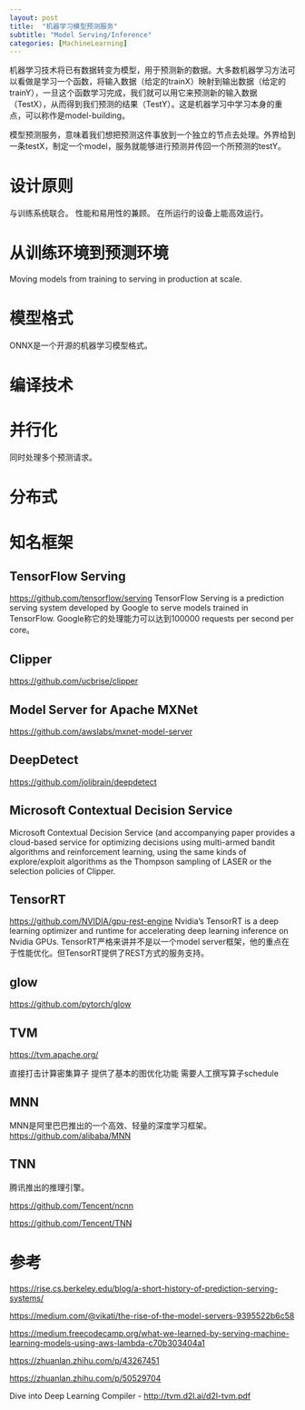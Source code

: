 ```yaml
---
layout: post
title:  "机器学习模型预测服务"
subtitle: "Model Serving/Inference"
categories: [MachineLearning]
---
```


机器学习技术将已有数据转变为模型，用于预测新的数据。大多数机器学习方法可以看做是学习一个函数，将输入数据（给定的trainX）映射到输出数据（给定的trainY），一旦这个函数学习完成，我们就可以用它来预测新的输入数据（TestX），从而得到我们预测的结果（TestY）。这是机器学习中学习本身的重点，可以称作是model-building。

模型预测服务，意味着我们想把预测这件事放到一个独立的节点去处理。外界给到一条testX，制定一个model，服务就能够进行预测并传回一个所预测的testY。


# 设计原则

与训练系统联合。
性能和易用性的兼顾。
在所运行的设备上能高效运行。



# 从训练环境到预测环境

Moving models from training to serving in production at scale.


# 模型格式

ONNX是一个开源的机器学习模型格式。


# 编译技术


# 并行化

同时处理多个预测请求。


# 分布式




#  知名框架

## TensorFlow Serving
 https://github.com/tensorflow/serving
 TensorFlow Serving is a prediction serving system developed by Google to serve models trained in TensorFlow.
 Google称它的处理能力可以达到100000 requests per second per core。
 

## Clipper
 https://github.com/ucbrise/clipper


## Model Server for Apache MXNet
 https://github.com/awslabs/mxnet-model-server


## DeepDetect
 https://github.com/jolibrain/deepdetect


## Microsoft Contextual Decision Service
 Microsoft Contextual Decision Service (and accompanying paper provides a cloud-based service for optimizing decisions using multi-armed bandit algorithms and reinforcement learning, using the same kinds of explore/exploit algorithms as the Thompson sampling of LASER or the selection policies of Clipper.


## TensorRT
 https://github.com/NVIDIA/gpu-rest-engine
 Nvidia’s TensorRT is a deep learning optimizer and runtime for accelerating deep learning inference on Nvidia GPUs.
 TensorRT严格来讲并不是以一个model server框架，他的重点在于性能优化。但TensorRT提供了REST方式的服务支持。


## glow

https://github.com/pytorch/glow

## TVM

https://tvm.apache.org/

直接打击计算密集算子
提供了基本的图优化功能
需要人工撰写算子schedule


## MNN

MNN是阿里巴巴推出的一个高效、轻量的深度学习框架。
https://github.com/alibaba/MNN

## TNN
腾讯推出的推理引擎。

https://github.com/Tencent/ncnn

https://github.com/Tencent/TNN






# 参考

https://rise.cs.berkeley.edu/blog/a-short-history-of-prediction-serving-systems/

https://medium.com/@vikati/the-rise-of-the-model-servers-9395522b6c58

https://medium.freecodecamp.org/what-we-learned-by-serving-machine-learning-models-using-aws-lambda-c70b303404a1

https://zhuanlan.zhihu.com/p/43267451

https://zhuanlan.zhihu.com/p/50529704

Dive into Deep Learning Compiler - http://tvm.d2l.ai/d2l-tvm.pdf